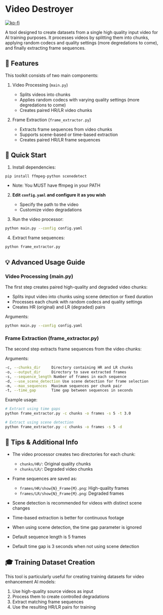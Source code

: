 # Video Destroyer
[![ko-fi](https://ko-fi.com/img/githubbutton_sm.svg)](https://ko-fi.com/J3J3BCC3L)

A tool designed to create datasets from a single high quality input video for AI training purposes. It processes videos by splitting them into chunks, applying random codecs and quality settings (more degredations to come), and finally extracting frame sequences.

## 🎯 Features

This toolkit consists of two main components:
1. Video Processing (`main.py`)
   - Splits videos into chunks
   - Applies random codecs with varying quality settings (more degredations to come)
   - Creates paired HR/LR video chunks

2. Frame Extraction (`frame_extractor.py`)
   - Extracts frame sequences from video chunks
   - Supports scene-based or time-based extraction
   - Creates paired HR/LR frame sequences

## 🚀 Quick Start

1. Install dependencies:
```bash
pip install ffmpeg-python scenedetect
```
   - Note: You MUST have ffmpeg in your PATH

2. **Edit ```config.yaml``` and configure it as you wish**
    - Specify the path to the video
    - Customize video degradations

3. Run the video processor:
```bash
python main.py --config config.yaml
```

4. Extract frame sequences:
```bash
python frame_extractor.py
```

## 💡 Advanced Usage Guide

### Video Processing (main.py)
The first step creates paired high-quality and degraded video chunks:
- Splits input video into chunks using scene detection or fixed duration
- Processes each chunk with random codecs and quality settings
- Creates HR (original) and LR (degraded) pairs

Arguments:
```bash
python main.py --config config.yaml
```

### Frame Extraction (frame_extractor.py)
The second step extracts frame sequences from the video chunks:

Arguments:
```bash
-c, --chunks_dir     Directory containing HR and LR chunks
-o, --output_dir     Directory to save extracted frames
-s, --sequence_length Number of frames in each sequence
-d, --use_scene_detection Use scene detection for frame selection
-m, --max_sequences  Maximum sequences per chunk pair
-t, --time_gap       Time gap between sequences in seconds
```

Example usage:
```bash
# Extract using time gaps
python frame_extractor.py -c chunks -o frames -s 5 -t 3.0

# Extract using scene detection
python frame_extractor.py -c chunks -o frames -s 5 -d
```

## 📝 Tips & Additional Info

- The video processor creates two directories for each chunk:
  - `chunks/HR/`: Original quality chunks
  - `chunks/LR/`: Degraded video chunks

- Frame sequences are saved as:
  - `frames/HR/show{N}_Frame{M}.png`: High-quality frames
  - `frames/LR/show{N}_Frame{M}.png`: Degraded frames

- Scene detection is recommended for videos with distinct scene changes
- Time-based extraction is better for continuous footage

- When using scene detection, the time gap parameter is ignored
- Default sequence length is 5 frames
- Default time gap is 3 seconds when not using scene detection

## 🎓 Training Dataset Creation

This tool is particularly useful for creating training datasets for video enhancement AI models:
1. Use high-quality source videos as input
2. Process them to create controlled degradations
3. Extract matching frame sequences
4. Use the resulting HR/LR pairs for training
